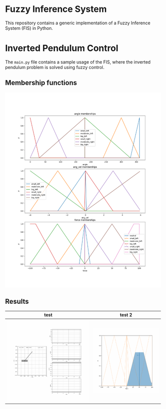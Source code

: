 # Fuzzy Inference System
This repository contains a generic implementation of a Fuzzy Inference System (FIS) in Python.

# Inverted Pendulum Control
The `main.py` file contains a sample usage of the FIS, where the inverted pendulum problem is solved
using fuzzy control.

## Membership functions
![membership functions](anims/memfuncs.png "membership functions")

## Results
|          test          |         test 2          |
|:----------------------:|:-----------------------:|
| ![](anims/anim_ip.gif) | ![](anims/anim_fis.gif) |
